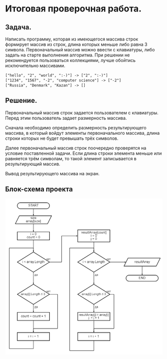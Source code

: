 # Итоговая проверочная работа.

## Задача. 
Написать программу, которая из имеющегося массива строк формирует массив из строк, длина которых меньше либо равна 3 символа. Первоначальный массив можно ввести с клавиатуры, либо задать на старте выполнения алгоритма. При решении не рекомендуется пользоваться коллекциями, лучше обойтись исключительно массивами.

    ["hello", "2", "world", ":-)"] -> ["2", ":-)"]
    ["1234", "1567", "-2", "computer science"] -> ["-2"]
    ["Russia", "Denmark", "Kazan"] -> []                                     

## Решение.
Первоначальный массив строк задается пользователем с клавиатуры. Перед этим пользователь задает размерность массива.

Сначала необходимо определить размерность результирующего массива, в который войдут элементы первоначального массива, длина строки которых не будет превышать трёх символов.

Далее первоначальный массив строк поочередно проверятся на условие поставленной задачи. Если длина строки элемента меньше или равняется трём символам, то такой элемент записывается в результирующий массив.

Вывод результирующего массива на экран.

## Блок-схема проекта
![Блок-схема проекта](https://github.com/PavelVolchenko/ResultWork/raw/main/diagram.png)
